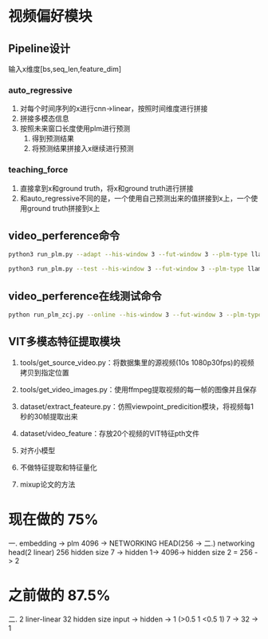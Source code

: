 # 视频偏好模块

## Pipeline设计

输入x维度[bs,seq_len,feature_dim]

### auto_regressive

1. 对每个时间序列的x进行cnn->linear，按照时间维度进行拼接
2. 拼接多模态信息
3. 按照未来窗口长度使用plm进行预测
   1. 得到预测结果
   2. 将预测结果拼接入x继续进行预测

### teaching_force

1. 直接拿到x和ground truth，将x和ground truth进行拼接
2. 和auto_regressive不同的是，一个使用自己预测出来的值拼接到x上，一个使用ground truth拼接到x上

##  video_perference命令

```sh
python3 run_plm.py --adapt --his-window 3 --fut-window 3 --plm-type llama --plm-size base --epochs 20 --bs 1 --lr 5e-5 --device cuda:0 --steps-per-valid 500 --save-checkpoint-per-epoch 1 --rank 8 --scheduled-sampling --video-len 10 --resume
```

```sh
python3 run_plm.py --test --his-window 3 --fut-window 3 --plm-type llama --plm-size base --epochs 20 --bs 1 --lr 5e-5 --device cuda:0 --steps-per-valid 500 --save-checkpoint-per-epoch 1 --rank 8 --scheduled-sampling --video-len 10
```

##  video_perference在线测试命令

```sh
python run_plm_zcj.py --online --his-window 3 --fut-window 3 --plm-type llama --plm-size base --epochs 100 --bs 1 --lr 0.0002 --grad-accum-steps 32 --device cuda:0 --steps-per-valid 5000 --save-checkpoint-per-epoch 1 --rank 32 --scheduled-sampling --video-len 10
```

## VIT多模态特征提取模块

1. tools/get_source_video.py：将数据集里的源视频(10s 1080p30fps)的视频拷贝到指定位置
2. tools/get_video_images.py：使用ffmpeg提取视频的每一帧的图像并且保存
3. dataset/extract_feateure.py：仿照viewpoint_predicition模块，将视频每1秒的30帧提取出来
4. dataset/video_feature：存放20个视频的VIT特征pth文件


1. 对齐小模型
2. 不做特征提取和特征量化
3. mixup论文的方法 

# 现在做的 75%
一. embedding -> plm 4096 -> NETWORKING HEAD(256 -> 二.)
networking head(2 linear) 256 hidden size 
7 -> hidden 1-> 4096-> hidden size 2 = 256 -> 2 

# 之前做的  87.5%
二. 2 liner-linear  32 hidden size
input -> hidden -> 1 (>0.5  1  <0.5 1)
7 -> 32 -> 1
